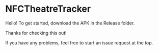 # NFCTheatreTracker

Hello! To get started, download the APK in the Release folder. 

Thanks for checking this out! 

If you have any problems, feel free to start an issue request at the top.
